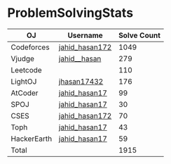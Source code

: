 # ProblemSolvingStats


| OJ | Username | Solve Count |
| -- | -------- | ----------- |
| Codeforces | [jahid_hasan172](https://codeforces.com/profile/jahid_hasan172) | 1049 |
| Vjudge | [jahid__hasan](https://vjudge.net/user/jahid__hasan) | 279 |
| Leetcode | | 110 |
| LightOJ | [jhasan17432](https://lightoj.com/user/jhasan17432) | 176 | 
| AtCoder | [jahid_hasan17](https://atcoder.jp/users/jahid_hasan17) | 99 |
| SPOJ | [jahid_hasan17](https://www.spoj.com/users/jahid_hasan17/) | 30 | 
| CSES | [jahid_hasan172](https://cses.fi/user/43436) | 70 |
| Toph | [jahid_hasan17](https://toph.co/u/jahid_hasan17) | 43 |
| HackerEarth | [jahid_hasan17](https://www.hackerearth.com/@jahid_hasan17) | 59 |
| Total | | 1915 |
